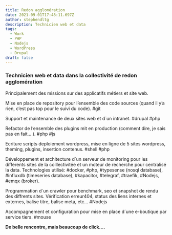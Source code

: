 ```yaml
---
title: Redon agglomération
date: 2021-09-01T17:48:11.697Z
author: stephendltg
description: Technicien web et data
tags:
  - Work
  - PHP
  - Nodejs
  - WordPress
  - Drupal
draft: false
---
```

### **Technicien web et data dans la collectivité de redon agglomération**

Principalement des missions sur des applicatifs métiers et site web.

Mise en place de repository pour l’ensemble des code sources (quand il y’a rien, c’est pas top pour le suivi du code). #git

Support et maintenance de deux sites web et d´un intranet. #drupal #php

Refactor de l’ensemble des plugins mit en production (comment dire, je sais pas en fait….). #php #js

Ecriture scripts deploiement wordpress, mise en ligne de 5 sites wordpress, theming, plugins, insertion contenus. #shell #php

Développement et architecture d´un serveur de monitoring pour les differents sites de la colllectivitée et un moteur de recherche pour centralisé la data. Technologies utilisé: #docker, #php, #typesense (nosql database), #influxdb (timeseries database), #kapacitor, #telegraf, #traefik, #Nodejs, #emqx (broker).

Programmation d´un crawler pour benchmark, seo et snapshot de rendu des diffrents sites. Vérification erreur404, status des liens internes et externes, balise titre, balise meta, etc... #Nodejs

Accompagnement et configuration pour mise en place d´une e-boutique par service tiers. #mouse


**De belle rencontre, mais beaucoup de click....**
